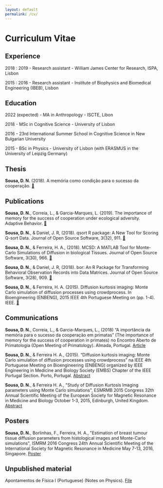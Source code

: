 ```yaml
---
layout: default
permalink: /cv/
---
```


# Curriculum Vitae

## Experience

2018 : 2019 - Research assistant - William James Center for Research, ISPA, Lisbon

2015 : 2016 - Research assistant - Institute of Biophysics and Biomedical Engineering (IBEB), Lisbon

## Education

2022 (expected) - MA in Anthropology - ISCTE, Libon 

2018 - MSc in Cognitive Science - University of Lisbon

2016 - 23rd International Summer School in Cognitive Science in New Bulgarian University

2015 - BSc in Physics - University of Lisbon (with ERASMUS in the University of Leipzig Germany)

## Thesis

**Sousa, D. N.** (2018). A memória como condição para o sucesso da cooperação. [&#128279;](http://hdl.handle.net/10451/32768)


## Publications


**Sousa, D. N.**, Correia, L., & Garcia-Marques, L. (2019). The importance of memory for the success of cooperation under ecological adversity. Adaptive Behavior. [&#128279;](https://doi.org/10.1177/1059712319872518)

**Sousa, D. N.**, & Daniel, J. R, (2018). qsort R package: A New Tool for Scoring Q-sort Data. Journal of Open Source Software, 3(32), 911. [&#128279;](https://doi.org/10.21105/joss.00911)

**Sousa, D. N.**, & Ferreira, H. A., (2018). MCSD: A MATLAB Tool for Monte-Carlo Simulations of Diffusion in biological Tissues. Journal of Open Source Software, 3(30), 966. [&#128279;](https://doi.org/10.21105/joss.00966)

**Sousa, D. N.**, & Daniel, J. R, (2018). bor: An R Package for Transforming Behavioral Observation Records into Data Matrices. Journal of Open Source Software, 3(28), 909. [&#128279;](https://doi.org/10.21105/joss.00909)

**Sousa, D. N.**, & Ferreira, H. A. (2015). Diffusion kurtosis imaging: Monte Carlo simulation of diffusion processes using crowdprocess. In Bioengineering (ENBENG), 2015 IEEE 4th Portuguese Meeting on (pp. 1-4). IEEE. [&#128279;](https://ieeexplore.ieee.org/document/7088857/)


## Communications


**Sousa, D. N.**, Correia, L., & Garcia-Marques, L., (2018) “A importância da memória para o sucesso da cooperação em primatas” (The importance of memory for the success of cooperation in primates) no Encontro Aberto de Primatologia (Open Meeting of Primatology). Almada, Portugal. [Article](https://issuu.com/correiodausalma/docs/primatologia2/50)

**Sousa, D. N.**, &  Ferreira  H. A., (2015). “Diffusion kurtosis imaging: Monte Carlo simulation of diffusion processes using crowdprocess” na IEEE 4th Portuguese Meeting on Bioengineering (ENBENG) organized by IEEE Engineering in Medicine and Biology Society (EMBS) Chapter of the IEEE  Portugal Section. Porto, Portugal. [Abstract](files/abstract_PBEM2015.pdf)

**Sousa, D. N.**, &  Ferreira  H. A., "Study of Diffusion Kurtosis Imaging parameters using Monte Carlo simulations", ESMRMB 2015 Congress 32th Annual Scientific Meeting of the European Society for Magnetic Resonance in Medicine and Biology October 1-3, 2015, Edinburgh, United Kingdom. [Abstract](files/abstract_ESMRMB_2015.pdf) 


## Posters


**Sousa, D. N.**, Borlinhas, F., Ferreira, H. A., "Estimation of breast tumour tissue diffusion parameters from histological images and Monte-Carlo simulations", ISMRM 2016 Congress 24th Annual Scientific Meeting of the International Society for Magnetic Resonance in Medicine May 7-13, 2016, Singapore. [Poster](files/poster_ismrm2016.pdf)


## Unpublished material


Apontamentos de Física I (Portuguese) (Notes on Physics). [File](files/fisica.pdf)
